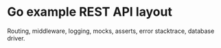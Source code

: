 # Go example REST API layout

Routing, middleware, logging, mocks, asserts, error stacktrace, database driver.